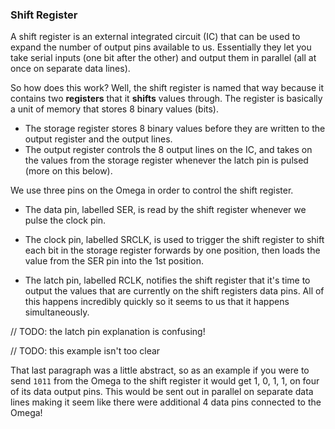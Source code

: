 ### Shift Register


A shift register is an external integrated circuit (IC) that can be used to expand the number of output pins available to us. Essentially they let you take serial inputs (one bit after the other) and output them in parallel (all at once on separate data lines).


So how does this work? Well, the shift register is named that way because it contains two **registers** that it **shifts** values through. The register is basically a unit of memory that stores 8 binary values (bits).

* The storage register stores 8 binary values before they are written to the output register and the output lines.
* The output register controls the 8 output lines on the IC, and takes on the values from the storage register whenever the latch pin is pulsed (more on this below).

We use three pins on the Omega in order to control the shift register. 

* The data pin, labelled SER, is read by the shift register whenever we pulse the clock pin.

* The clock pin, labelled SRCLK, is used to trigger the shift register to shift each bit in the storage register forwards by one position, then loads the value from the SER pin into the 1st position. 

* The latch pin, labelled RCLK, notifies the shift register that it's time to output the values that are currently on the shift registers data pins. All of this happens incredibly quickly so it seems to us that it happens simultaneously.

// TODO: the latch pin explanation is confusing!

// TODO: this example isn't too clear

That last paragraph was a little abstract, so as an example if you were to send `1011` from the Omega to the shift register it would get 1, 0, 1, 1, on four of its data output pins. This would be sent out in parallel on separate data lines making it seem like there were additional 4 data pins connected to the Omega!

<!-- TODO: Add an illustration of the shift register where you send 1011 on data pin, and it shows up as 1, 0, 1, 1 on the output pins -->


<!-- // explanation of a shift register, an external integrated circuit (ic) that takes serial input and provide the data in parallel
// it allows us to essentially expand the number of output pins available to us
// the omega can provide data serially using one data pin, and then the shift register outputs it on its eight data pins

// illustration of how a shift register works
//  - can be simple (clock, serial data in, eight outputs)
//  - explanation of the diagram
//  - the key takeaway should be, pass in 0101 get 0, 1, 0, 1 on the outputs -->
